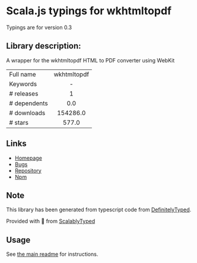 
# Scala.js typings for wkhtmltopdf

Typings are for version 0.3

## Library description:
A wrapper for the wkhtmltopdf HTML to PDF converter using WebKit

|                    |                 |
| ------------------ | :-------------: |
| Full name          | wkhtmltopdf |
| Keywords           | - |
| # releases         | 1 |
| # dependents       | 0.0 |
| # downloads        | 154286.0 |
| # stars            | 577.0 |

## Links
- [Homepage](https://github.com/devongovett/node-wkhtmltopdf#readme)
- [Bugs](http://github.com/devongovett/node-wkhtmltopdf/issues)
- [Repository](https://github.com/devongovett/node-wkhtmltopdf)
- [Npm](https://www.npmjs.com/package/wkhtmltopdf)
    


## Note
This library has been generated from typescript code from [DefinitelyTyped](https://definitelytyped.org).

Provided with :purple_heart: from [ScalablyTyped](https://github.com/oyvindberg/ScalablyTyped)

## Usage
See [the main readme](../../readme.md) for instructions.


